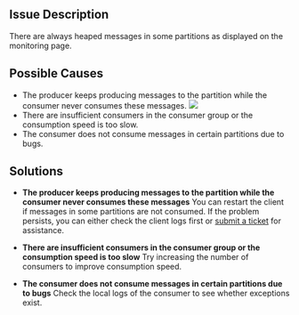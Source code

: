 ## Issue Description

There are always heaped messages in some partitions as displayed on the monitoring page.

## Possible Causes

- The producer keeps producing messages to the partition while the consumer never consumes these messages.
   ![](https://main.qcloudimg.com/raw/a24f311ae94f205df0a034e0fd95191b.jpg)
- There are insufficient consumers in the consumer group or the consumption speed is too slow.
- The consumer does not consume messages in certain partitions due to bugs.

## Solutions


- **The producer keeps producing messages to the partition while the consumer never consumes these messages**
You can restart the client if messages in some partitions are not consumed. If the problem persists, you can either check the client logs first or [submit a ticket](https://console.cloud.tencent.com/workorder/category) for assistance.

- **There are insufficient consumers in the consumer group or the consumption speed is too slow**
Try increasing the number of consumers to improve consumption speed.

- **The consumer does not consume messages in certain partitions due to bugs**
Check the local logs of the consumer to see whether exceptions exist.





